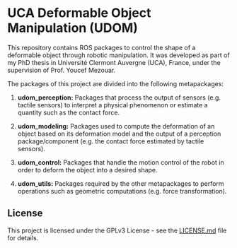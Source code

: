 # UCA Deformable Object Manipulation (UDOM)
This repository contains ROS packages to control the shape of a deformable object through
robotic manipulation. It was developed as part of my PhD thesis in Université Clermont Auvergne (UCA), France, under the supervision of Prof. Youcef Mezouar.

The packages of this project are divided into the following metapackages:

1. **udom_perception:** Packages that process the output of sensors (e.g. tactile sensors) to interpret a physical phenomenon or estimate a quantity such as the contact force.

2. **udom_modeling:** Packages used to compute the deformation of an object based on its deformation model and the output of a perception package/component (e.g. the contact force estimated by tactile sensors).

3. **udom_control:** Packages that handle the motion control of the robot in order to deform the object into a desired shape.

4. **udom_utils:** Packages required by the other metapackages to perform operations such as geometric computations (e.g. force transformation).


## License
This project is licensed under the GPLv3 License - see the [LICENSE.md](LICENSE.md) file
for details.

